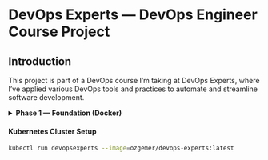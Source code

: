 # DevOps Experts — DevOps Engineer Course Project

## Introduction
This project is part of a DevOps course I’m taking at DevOps Experts, where I’ve applied various DevOps tools and practices to automate and streamline software development. 
<!-- The project utilizes tools such as Git, Jenkins, Docker, Terraform, and Kubernetes to build, test, and deploy applications in a CI/CD pipeline. -->

<details>
<summary><strong>Phase 1 — Foundation (Docker)</strong></summary>

<br>

This project demonstrates foundational Docker concepts by containerizing a simple Python Flask application.

### Requirements

✅ Create a Python Flask application  
✅ Containerize the Flask application  
✅ Push the image to Docker Hub  
✅ Use Docker volumes

### Project Plan

- Develop a simple Flask app
- Implement an endpoint to store data (to demonstrate Docker volumes)
- Create a Dockerfile for containerization
- Push the Docker image to Docker Hub
- Publish project code to GitHub

### Getting Started

#### Clone the repository

```bash
git clone https://github.com/ozgemer/devops-experts.git
cd devops-experts
```

#### Build the Docker image

```bash
docker build -t ozgemer/devops-experts:latest .
```

#### Run the application with Docker Compose

```bash
docker compose up -d
```

#### Open webapp

- [http://localhost:5000](http://localhost:5000)
- [http://localhost:5000/login](http://localhost:5000/login)

</details>


#### Kubernetes Cluster Setup

```bash
kubectl run devopsexperts --image=ozgemer/devops-experts:latest
```